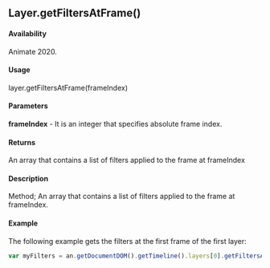 ## Layer.getFiltersAtFrame() 

#### Availability

Animate 2020.

#### Usage

layer.getFiltersAtFrame(frameIndex)  

#### Parameters

**frameIndex** - It is an integer that specifies absolute frame index.

#### Returns

An array that contains a list of filters applied to the frame at frameIndex

#### Description

Method; An array that contains a list of filters applied to the frame at frameIndex.

#### Example

The following example gets the filters at the first frame of the first layer:

```javascript
var myFilters = an.getDocumentDOM().getTimeline().layers[0].getFiltersAtFrame(0); 
```
